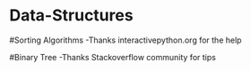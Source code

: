 # Data-Structures

#Sorting Algorithms 
  -Thanks interactivepython.org for the help
  
#Binary Tree
  -Thanks Stackoverflow community for tips
